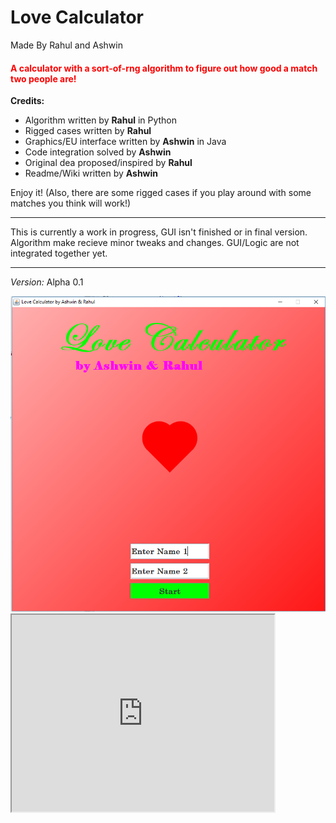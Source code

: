 # Love Calculator
Made By Rahul and Ashwin

<h4 style = "color:red"> A calculator with a sort-of-rng algorithm to figure out how good a match two people are! </h1>

<strong> Credits: </strong>
<ul> 
 <li> Algorithm written by <strong>Rahul</strong> in Python </li>
 
 <li> Rigged cases written by <strong>Rahul</strong> </li>

 <li> Graphics/EU interface written by <strong>Ashwin</strong> in Java </li>
 
 <li> Code integration solved by <strong>Ashwin</strong></li>

 <li> Original dea proposed/inspired by <strong>Rahul</strong> </li>
 
 <li> Readme/Wiki written by <strong>Ashwin</strong></li>
</ul>

Enjoy it!
(Also, there are some rigged cases if you play around with some matches you think will work!)
<hr>

This is currently a work in progress, GUI isn't finished or in final version. Algorithm make recieve minor tweaks and changes. GUI/Logic are not integrated together yet. 
<hr>

<em> Version: </em> Alpha 0.1


<img src="https://raw.githubusercontent.com/rahulaggarwal965/Love_Calculator_rigged/master/Example.PNG" />

<iframe width="420" height="315"
src="https://youtu.be/_LhEGkOxm8c?autoplay=1">
</iframe>
